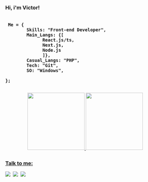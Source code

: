 <h3> Hi, i'm Victor!<br></br>

     Me = {
            Skills: "Front-end Developer",
            Main_Langs: {[
                  React.js/ts,
                  Next.js,
                  Node.js
                  ]},
            Casual_Langs: "PHP", 
            Tech: "Git",
            SO: "Windows",
                
    };

  ##
    
<div align="center">
  <a href="https://github.com/VictorSantos18">
  <img height="180em" src="https://github-readme-stats.vercel.app/api?username=VictorSantos18&show_icons=true&theme=dracula&include_all_commits=true&count_private=true&title_color=blue"/>
  <img height="180em" src="https://github-readme-stats.vercel.app/api/top-langs/?username=VictorSantos18&layout=compact&langs_count=7&theme=dracula&title_color=blue"/>
</div>

##
            
<h3>Talk to me:</h3>
 <p>
    <a href="https://www.linkedin.com/in/victor-salles-4a6554275/"><img src="https://img.shields.io/badge/LinkedIn-151515?style=for-the-badge&logo=linkedin&logoColor=4B70F1"></img></a>&nbsp;
    <a href="https://www.instagram.com/victorsantos_sw/"><img src="https://img.shields.io/badge/Instagram-151515?style=for-the-badge&logo=instagram&logoColor=4B70F1"></img></a>&nbsp;
    <a href="https://mail.google.com/mail/u/0/?fs=1&to=vssalles19@gmail.com&su=&body=&bcc=&tf=cm"><img src="https://img.shields.io/badge/Gmail-151515?style=for-the-badge&logo=gmail&logoColor=4B70F1"></img></a>&nbsp;
</p>

       
